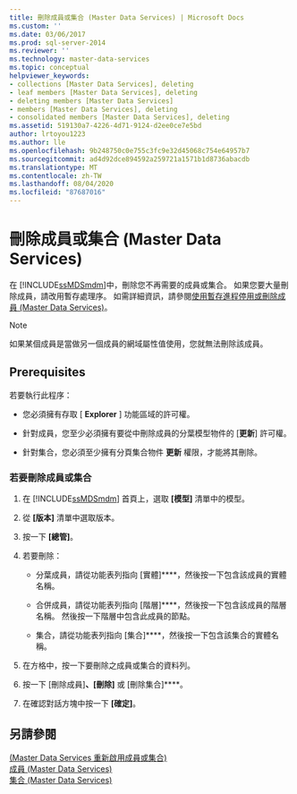 ```yaml
---
title: 刪除成員或集合 (Master Data Services) | Microsoft Docs
ms.custom: ''
ms.date: 03/06/2017
ms.prod: sql-server-2014
ms.reviewer: ''
ms.technology: master-data-services
ms.topic: conceptual
helpviewer_keywords:
- collections [Master Data Services], deleting
- leaf members [Master Data Services], deleting
- deleting members [Master Data Services]
- members [Master Data Services], deleting
- consolidated members [Master Data Services], deleting
ms.assetid: 519130a7-4226-4d71-9124-d2ee0ce7e5bd
author: lrtoyou1223
ms.author: lle
ms.openlocfilehash: 9b248750c0e755c3fc9e32d45068c754e64957b7
ms.sourcegitcommit: ad4d92dce894592a259721a1571b1d8736abacdb
ms.translationtype: MT
ms.contentlocale: zh-TW
ms.lasthandoff: 08/04/2020
ms.locfileid: "87687016"
---
```

# <a name="delete-a-member-or-collection-master-data-services"></a>刪除成員或集合 (Master Data Services)
  在 [!INCLUDE[ssMDSmdm](../includes/ssmdsmdm-md.md)]中，刪除您不再需要的成員或集合。 如果您要大量刪除成員，請改用暫存處理序。 如需詳細資訊，請參閱[使用暫存進程停用或刪除成員 &#40;Master Data Services&#41;](add-update-and-delete-data-master-data-services.md)。  
  
> [!NOTE]  
>  如果某個成員是當做另一個成員的網域屬性值使用，您就無法刪除該成員。  
  
## <a name="prerequisites"></a>Prerequisites  
 若要執行此程序：  
  
-   您必須擁有存取 [ **Explorer** ] 功能區域的許可權。  
  
-   針對成員，您至少必須擁有要從中刪除成員的分葉模型物件的 [**更新**] 許可權。  
  
-   針對集合，您必須至少擁有分頁集合物件 **更新** 權限，才能將其刪除。  
  
### <a name="to-delete-a-member-or-collection"></a>若要刪除成員或集合  
  
1.  在 [!INCLUDE[ssMDSmdm](../includes/ssmdsmdm-md.md)] 首頁上，選取 **[模型]** 清單中的模型。  
  
2.  從 **[版本]** 清單中選取版本。  
  
3.  按一下 **[總管]**。  
  
4.  若要刪除：  
  
    -   分葉成員，請從功能表列指向 [實體]****，然後按一下包含該成員的實體名稱。  
  
    -   合併成員，請從功能表列指向 [階層]****，然後按一下包含該成員的階層名稱。 然後按一下階層中包含此成員的節點。  
  
    -   集合，請從功能表列指向 [集合]****，然後按一下包含該集合的實體名稱。  
  
5.  在方格中，按一下要刪除之成員或集合的資料列。  
  
6.  按一下 [刪除成員]****、[刪除]**** 或 [刪除集合]****。  
  
7.  在確認對話方塊中按一下 **[確定]**。  
  
## <a name="see-also"></a>另請參閱  
 [&#40;Master Data Services 重新啟用成員或集合&#41;](../../2014/master-data-services/reactivate-a-member-or-collection-master-data-services.md)   
 [成員 &#40;Master Data Services&#41;](../../2014/master-data-services/members-master-data-services.md)   
 [集合 &#40;Master Data Services&#41;](../../2014/master-data-services/collections-master-data-services.md)  
  
  

